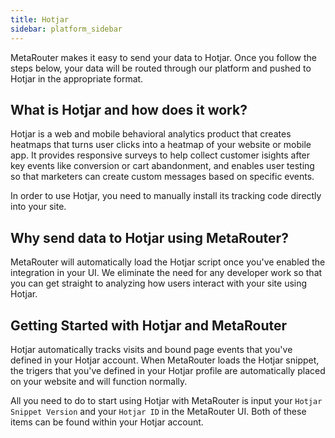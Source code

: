 ```yaml
---
title: Hotjar
sidebar: platform_sidebar
---
```


MetaRouter makes it easy to send your data to Hotjar. Once you follow the steps below, your data will be routed through our platform and pushed to Hotjar in the appropriate format. 

## What is Hotjar and how does it work?

Hotjar is a web and mobile behavioral analytics product that creates heatmaps that turns user clicks into a heatmap of your website or mobile app. It provides responsive surveys to help collect customer isights after key events like conversion or cart abandonment, and enables user testing so that marketers can create custom messages based on specific events.

In order to use Hotjar, you need to manually install its tracking code directly into your site.

## Why send data to Hotjar using MetaRouter?

MetaRouter will automatically load the Hotjar script once you've enabled the integration in your UI. We eliminate the need for any developer work so that you can get straight to analyzing how users interact with your site using Hotjar.

## Getting Started with Hotjar and MetaRouter

Hotjar automatically tracks visits and bound page events that you've defined in your Hotjar account. When MetaRouter loads the Hotjar snippet, the trigers that you've defined in your  Hotjar profile are automatically placed on your website and will function normally. 

All you need to do to start using Hotjar with MetaRouter is input your `Hotjar Snippet Version` and your `Hotjar ID` in the MetaRouter UI. Both of these items can be found within your Hotjar account.
